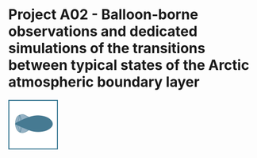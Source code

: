 # Project A02 - Balloon-borne observations and dedicated simulations of the transitions between typical states of the Arctic atmospheric boundary layer 


![](../logos/icon_ballon-100x100.png)